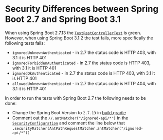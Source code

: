 # Security Differences between Spring Boot 2.7 and Spring Boot 3.1 

When using Spring Boot 2.7.13 the [`TestRestControllerTest`](src/test/java/com/example/demo/TestRestControllerTest.java) is green.
However, when using Spring Boot 3.1.2 the test fails, more specifically the following tests fails:

* `ignoredUnknownAuthenticated` - in 2.7 the status code is HTTP 403, with 3.1 it is HTTP 401
* `ignoredForbiddenAuthenticated` - in 2.7 the status code is HTTP 403, with 3.1 it is HTTP 401
* `ignoredOkAuthenticated` - in 2.7 the status code is HTTP 403, with 3.1 it is HTTP 401
* `allowedUnknownAuthenticated` - in 2.7 the status code is HTTP 404, with 3.1 it is HTTP 401


In order to run the tests with Spring Boot 2.7 the following needs to be done:

* Change the Spring Boot Version to `2.7.13` in [build.gradle](build.gradle)
* Comment out the `//.antMatcher("/ignored-api/*")` in the [`SecurityConfiguration`](src/main/java/com/example/demo/SecurityConfiguration.java) and comment the line below that `.securityMatcher(AntPathRequestMatcher.antMatcher("/ignored-api/*"))`
